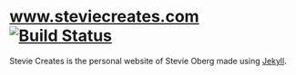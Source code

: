 # www.steviecreates.com [![Build Status](https://travis-ci.org/stevieoberg/stevieoberg.github.io.svg?branch=source)](https://travis-ci.org/stevieoberg/stevieoberg.github.io)

Stevie Creates is the personal website of Stevie Oberg made using [Jekyll](http://jekyllrb.com/).
